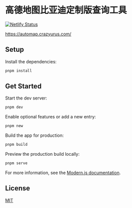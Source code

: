 # 高德地图比亚迪定制版查询工具

[![Netlify Status](https://api.netlify.com/api/v1/badges/d14a267b-d933-488d-9769-98d737daf74e/deploy-status)](https://app.netlify.com/sites/automap-activate/deploys)

https://automap.crazyurus.com/

## Setup

Install the dependencies:

```bash
pnpm install
```

## Get Started

Start the dev server:

```bash
pnpm dev
```

Enable optional features or add a new entry:

```bash
pnpm new
```

Build the app for production:

```bash
pnpm build
```

Preview the production build locally:

```bash
pnpm serve
```

For more information, see the [Modern.js documentation](https://modernjs.dev/en).

## License

[MIT](./LICENSE)
